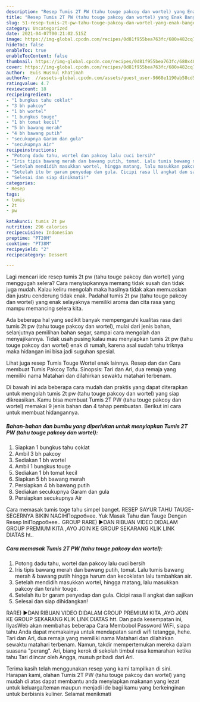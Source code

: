```yaml
---
description: "Resep Tumis 2T PW (tahu touge pakcoy dan wortel) yang Enak Banget"
title: "Resep Tumis 2T PW (tahu touge pakcoy dan wortel) yang Enak Banget"
slug: 51-resep-tumis-2t-pw-tahu-touge-pakcoy-dan-wortel-yang-enak-banget
category: Uncategorized
date: 2021-04-07T00:21:02.515Z
image: https://img-global.cpcdn.com/recipes/0d81f955bea763fc/680x482cq70/tumis-2t-pw-tahu-touge-pakcoy-dan-wortel-foto-resep-utama.jpg
hideToc: false
enableToc: true
enableTocContent: false
thumbnail: https://img-global.cpcdn.com/recipes/0d81f955bea763fc/680x482cq70/tumis-2t-pw-tahu-touge-pakcoy-dan-wortel-foto-resep-utama.jpg
cover: https://img-global.cpcdn.com/recipes/0d81f955bea763fc/680x482cq70/tumis-2t-pw-tahu-touge-pakcoy-dan-wortel-foto-resep-utama.jpg
author:  Euis Husnul Khatimah
authorAv:  //assets-global.cpcdn.com/assets/guest_user-9668e1190ab58cd58d666d5934e79c79da2e02f4421a6ed9abc4b163da97d6e7.png
ratingvalue: 4.7
reviewcount: 18
recipeingredient:
- "1 bungkus tahu coklat"
- "3 bh pakcoy"
- "1 bh wortel"
- "1 bungkus touge"
- "1 bh tomat kecil"
- "5 bh bawang merah"
- "4 bh bawang putih"
- "secukupnya Garam dan gula"
- "secukupnya Air"
recipeinstructions:
- "Potong dadu tahu, wortel dan pakcoy lalu cuci bersih"
- "Iris tipis bawang merah dan bawang putih, tomat. Lalu tumis bawang merah &amp; bawang putih hingga harum dan kecoklatan lalu tambahkan air."
- "Setelah mendidih masukkan wortel, hingga matang, lalu masukkan pakcoy dan terahir touge."
- "Setelah itu br garam penyedap dan gula. Cicipi rasa ll angkat dan sajikan"
- "Selesai dan siap dinikmati!"
categories:
- Resep
tags:
- tumis
- 2t
- pw

katakunci: tumis 2t pw 
nutrition: 296 calories
recipecuisine: Indonesian
preptime: "PT20M"
cooktime: "PT38M"
recipeyield: "2"
recipecategory: Dessert

---
```



Lagi mencari ide resep tumis 2t pw (tahu touge pakcoy dan wortel) yang menggugah selera? Cara menyiapkannya memang tidak susah dan tidak juga mudah. Kalau keliru mengolah maka hasilnya tidak akan memuaskan dan justru cenderung tidak enak. Padahal tumis 2t pw (tahu touge pakcoy dan wortel) yang enak selayaknya memiliki aroma dan cita rasa yang mampu memancing selera kita.


Ada beberapa hal yang sedikit banyak mempengaruhi kualitas rasa dari tumis 2t pw (tahu touge pakcoy dan wortel), mulai dari jenis bahan, selanjutnya pemilihan bahan segar, sampai cara mengolah dan menyajikannya. Tidak usah pusing kalau mau menyiapkan tumis 2t pw (tahu touge pakcoy dan wortel) enak di rumah, karena asal sudah tahu triknya maka hidangan ini bisa jadi suguhan spesial.

Lihat juga resep Tumis Touge Wortel enak lainnya. Resep dan dan Cara membuat Tumis Pakcoy Tofu. Sinopsis: Tari dan Ari, dua remaja yang memiliki nama Matahari dan dilahirkan sewaktu matahari terbenam.


Di bawah ini ada beberapa cara mudah dan praktis yang dapat diterapkan untuk mengolah tumis 2t pw (tahu touge pakcoy dan wortel) yang siap dikreasikan. Kamu bisa membuat Tumis 2T PW (tahu touge pakcoy dan wortel) memakai 9 jenis bahan dan 4 tahap pembuatan. Berikut ini cara untuk membuat hidangannya.

<!--inarticleads1-->

##### Bahan-bahan dan bumbu yang diperlukan untuk menyiapkan Tumis 2T PW (tahu touge pakcoy dan wortel):

1. Siapkan 1 bungkus tahu coklat
1. Ambil 3 bh pakcoy
1. Sediakan 1 bh wortel
1. Ambil 1 bungkus touge
1. Sediakan 1 bh tomat kecil
1. Siapkan 5 bh bawang merah
1. Persiapkan 4 bh bawang putih
1. Sediakan secukupnya Garam dan gula
1. Persiapkan secukupnya Air


Cara memasak tumis toge tahu simpel banget. RESEP SAYUR TAHU TAUGE- SEGERNYA BIKIN NAGIHПодробнее. Yuk Masak Tahu dan Tauge Dengan Resep IniПодробнее.. GROUP RARE) ▶DAN RIBUAN VIDEO DIDALAM GROUP PREMIUM KITA ,AYO JOIN KE GROUP SEKARANG KLIK LINK DIATAS ht.. 

<!--inarticleads2-->

##### Cara memasak Tumis 2T PW (tahu touge pakcoy dan wortel):

1. Potong dadu tahu, wortel dan pakcoy lalu cuci bersih
1. Iris tipis bawang merah dan bawang putih, tomat. Lalu tumis bawang merah &amp; bawang putih hingga harum dan kecoklatan lalu tambahkan air.
1. Setelah mendidih masukkan wortel, hingga matang, lalu masukkan pakcoy dan terahir touge.
1. Setelah itu br garam penyedap dan gula. Cicipi rasa ll angkat dan sajikan
1. Selesai dan siap dihidangkan!

RARE) ▶DAN RIBUAN VIDEO DIDALAM GROUP PREMIUM KITA ,AYO JOIN KE GROUP SEKARANG KLIK LINK DIATAS htt. Dan pada kesempatan ini, IlyasWeb akan membahas beberapa Cara Membobol Password WiFi, siapa tahu Anda dapat memakainya untuk mendapatan sandi wifi tetangga, hehe. Tari dan Ari, dua remaja yang memiliki nama Matahari dan dilahirkan sewaktu matahari terbenam. Namun, takdir mempertemukan mereka dalam suasana &#34;perang&#34;. Ari, biang kerok di sekolah timbul rasa kemarahan ketika tahu Tari diincar oleh Angga, musuh pribadi dari Ari. 

Terima kasih telah menggunakan resep yang kami tampilkan di sini. Harapan kami, olahan Tumis 2T PW (tahu touge pakcoy dan wortel) yang mudah di atas dapat membantu anda menyiapkan makanan yang lezat untuk keluarga/teman maupun menjadi ide bagi kamu yang berkeinginan untuk berbisnis kuliner. Selamat menikmati
